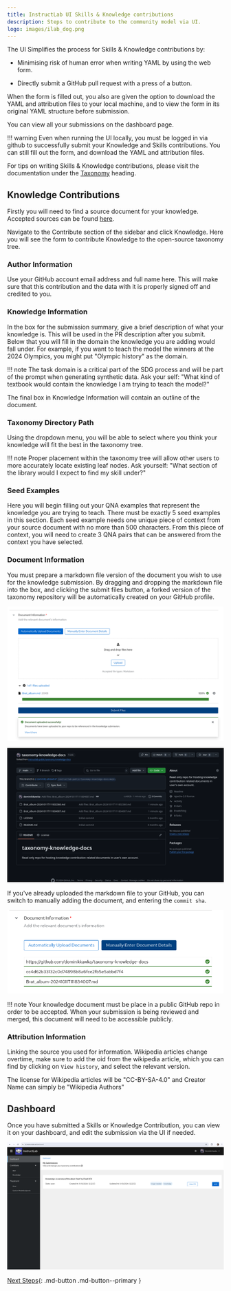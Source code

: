 ```yaml
---
title: InstructLab UI Skills & Knowledge contributions
description: Steps to contribute to the community model via UI.
logo: images/ilab_dog.png
---
```


The UI Simplifies the process for Skills & Knowledge contributions by:

* Minimising risk of human error when writing YAML by using the web form. 

* Directly submit a GitHub pull request with a press of a button.

When the form is filled out, you also are given the option to download the YAML and attribution files to your local machine, and to view the form in its original YAML structure before submission.

You can view all your submissions on the dashboard page.

!!! warning
    Even when running the UI locally, you must be logged in via github to successfully submit your Knowledge and Skills contributions. You can still fill out the form, and download the YAML and attribution files.

For tips on writing Skills & Knowledge contributions, please visit the documentation under the [Taxonomy](../taxonomy/index.md) heading.

## Knowledge Contributions

Firstly you will need to find a source document for your knowledge. Accepted sources can be found [here](../taxonomy/knowledge/contribution_details.md).

Navigate to the Contribute section of the sidebar and click Knowledge. Here you will see the form to contribute Knowledge to the open-source taxonomy tree.

### Author Information

Use your GitHub account email address and full name here. This will make sure that this contribution and the data with it is properly signed off and credited to you.

### Knowledge Information

In the box for the submission summary, give a brief description of what your knowledge is. This will be used in the PR description after you submit. Below that you will fill in the domain the knowledge you are adding would fall under. For example, if you want to teach the model the winners at the 2024 Olympics, you might put "Olympic history" as the domain.

!!! note 
    The task domain is a critical part of the SDG process and will be part of the prompt when generating synthetic data. Ask your self: "What kind of textbook would contain the knowledge I am trying to teach the model?"

The final box in Knowledge Information will contain an outline of the document.

### Taxonomy Directory Path

Using the dropdown menu, you will be able to select where you think your knowledge will fit the best in the taxonomy tree.

!!! note 
    Proper placement within the taxonomy tree will allow other users to more accurately locate existing leaf nodes. Ask yourself: "What section of the library would I expect to find my skill under?"

### Seed Examples

Here you will begin filling out your QNA examples that represent the knowledge you are trying to teach. There must be exactly 5 seed examples in this section. Each seed example needs one unique piece of context from your source document with no more than 500 characters. From this piece of context, you will need to create 3 QNA pairs that can be answered from the context you have selected.

### Document Information

You must prepare a markdown file version of the document you wish to use for the knowledge submission. By dragging and dropping the markdown file into the box, and clicking the submit files button, a forked version of the taxonomy repository will be automatically created on your GitHub profile. 

![UI Knowledge Document Information](../images/user-interface/ui_knowledge_document_info.png)

![Forked Repository Showcase](../images/user-interface/ui_knowledge_repo_created.png)

If you've already uploaded the markdown file to your GitHub, you can switch to manually adding the document, and entering the `commit sha`.

![UI Knowledge Document Manual Information](../images/user-interface/ui_knowledge_document_manual_info.png)

!!! note 
    Your knowledge document must be place in a public GitHub repo in order to be accepted. When your submission is being reviewed and merged, this document will need to be accessible publicly.


### Attribution Information

Linking the source you used for information. Wikipedia articles change overtime, make sure to add the oid from the wikipedia article, which you can find by clicking on `View history`, and select the relevant version. 

The license for Wikipedia articles will be "CC-BY-SA-4.0" and Creator Name can simply be "Wikipedia Authors"

## Dashboard

Once you have submitted a Skills or Knowledge Contribution, you can view it on your dashboard, and edit the submission via the UI if needed.

![UI Dashboard With Contribution](../images/user-interface/ui_dashboard_with_submission.png)

[Next Steps](skills_contributions.md){: .md-button .md-button--primary }